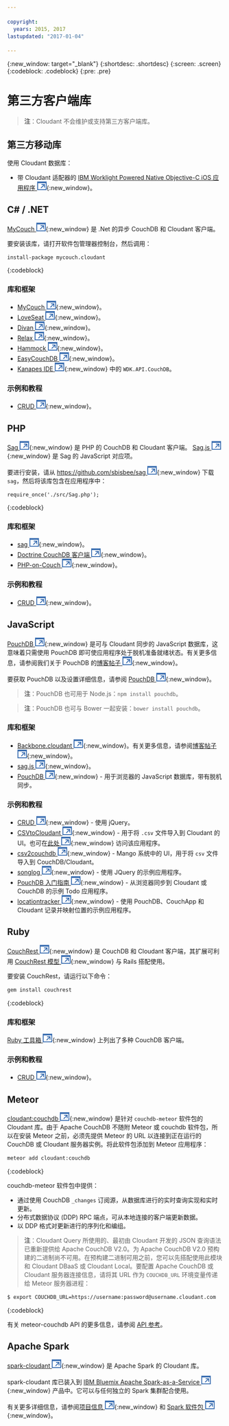 ```yaml
---

copyright:
  years: 2015, 2017
lastupdated: "2017-01-04"

---
```


{:new_window: target="_blank"}
{:shortdesc: .shortdesc}
{:screen: .screen}
{:codeblock: .codeblock}
{:pre: .pre}

# 第三方客户端库

>   **注**：Cloudant 不会维护或支持第三方客户端库。

## 第三方移动库

使用 Cloudant 数据库：

-   带 Cloudant 适配器的 [IBM Worklight Powered Native Objective-C iOS 应用程序 ![外部链接图标](../images/launch-glyph.svg "外部链接图标")](http://www.tricedesigns.com/2014/11/17/ibm-worklight-powered-native-objective-c-ios-apps/){:new_window}。

## C# / .NET

[MyCouch ![外部链接图标](../images/launch-glyph.svg "外部链接图标")](https://github.com/danielwertheim/mycouch){:new_window} 是 .Net 的异步 CouchDB 和 Cloudant 客户端。

要安装该库，请打开软件包管理器控制台，然后调用：

```
install-package mycouch.cloudant
```
{:codeblock}

### 库和框架

-   [MyCouch ![外部链接图标](../images/launch-glyph.svg "外部链接图标")](https://github.com/danielwertheim/mycouch){:new_window}。
-   [LoveSeat ![外部链接图标](../images/launch-glyph.svg "外部链接图标")](https://github.com/soitgoes/LoveSeat){:new_window}。
-   [Divan ![外部链接图标](../images/launch-glyph.svg "外部链接图标")](https://github.com/foretagsplatsen/Divan){:new_window}。
-   [Relax ![外部链接图标](../images/launch-glyph.svg "外部链接图标")](https://github.com/arobson/Relax){:new_window}。
-   [Hammock ![外部链接图标](../images/launch-glyph.svg "外部链接图标")](http://code.google.com/p/relax-net/){:new_window}。
-   [EasyCouchDB ![外部链接图标](../images/launch-glyph.svg "外部链接图标")](https://github.com/hhariri/EasyCouchDB){:new_window}。
-   [Kanapes IDE ![外部链接图标](../images/launch-glyph.svg "外部链接图标")](http://kanapeside.com/){:new_window} 中的 `WDK.API.CouchDB`。

### 示例和教程

-   [CRUD ![外部链接图标](../images/launch-glyph.svg "外部链接图标")](https://github.com/cloudant/haengematte/tree/master/c%23){:new_window}。

## PHP

[Sag ![外部链接图标](../images/launch-glyph.svg "外部链接图标")](https://github.com/sbisbee/sag){:new_window} 是 PHP 的 CouchDB 和 Cloudant 客户端。
[Sag.js ![外部链接图标](../images/launch-glyph.svg "外部链接图标")](https://github.com/sbisbee/sag-js){:new_window} 是 Sag 的 JavaScript 对应项。

要进行安装，请从 [https://github.com/sbisbee/sag ![外部链接图标](../images/launch-glyph.svg "外部链接图标")](https://github.com/sbisbee/sag){:new_window} 下载 `sag`，然后将该库包含在应用程序中：

```
require_once('./src/Sag.php');
```
{:codeblock}

### 库和框架

-   [sag ![外部链接图标](../images/launch-glyph.svg "外部链接图标")](https://github.com/sbisbee/sag){:new_window}。
-   [Doctrine CouchDB 客户端 ![外部链接图标](../images/launch-glyph.svg "外部链接图标")](https://github.com/doctrine/couchdb-client){:new_window}。
-   [PHP-on-Couch ![外部链接图标](../images/launch-glyph.svg "外部链接图标")](https://github.com/dready92/PHP-on-Couch){:new_window}。

### 示例和教程

-   [CRUD ![外部链接图标](../images/launch-glyph.svg "外部链接图标")](https://github.com/cloudant/haengematte/tree/master/php){:new_window}。

## JavaScript

[PouchDB ![外部链接图标](../images/launch-glyph.svg "外部链接图标")](http://pouchdb.com/){:new_window} 是可与 Cloudant 同步的 JavaScript 数据库，这意味着只需使用 PouchDB 即可使应用程序处于脱机准备就绪状态。有关更多信息，请参阅我们关于 PouchDB 的[博客帖子 ![外部链接图标](../images/launch-glyph.svg "外部链接图标")](https://cloudant.com/blog/pouchdb){:new_window}。

要获取 PouchDB 以及设置详细信息，请参阅 [PouchDB ![外部链接图标](../images/launch-glyph.svg "外部链接图标")](http://pouchdb.com/){:new_window}。

>   **注**：PouchDB 也可用于 Node.js：`npm install pouchdb`。

>   **注**：PouchDB 也可与 Bower 一起安装：`bower install pouchdb`。

### 库和框架

-   [Backbone.cloudant ![外部链接图标](../images/launch-glyph.svg "外部链接图标")](https://github.com/cloudant-labs/backbone.cloudant){:new_window}。有关更多信息，请参阅[博客帖子 ![外部链接图标](../images/launch-glyph.svg "外部链接图标")](https://cloudant.com/blog/backbone-and-cloudant/){:new_window}。
-   [sag.js ![外部链接图标](../images/launch-glyph.svg "外部链接图标")](https://github.com/sbisbee/sag-js){:new_window}。
-   [PouchDB ![外部链接图标](../images/launch-glyph.svg "外部链接图标")](http://pouchdb.com/){:new_window} - 用于浏览器的 JavaScript 数据库，带有脱机同步。

### 示例和教程

-   [CRUD ![外部链接图标](../images/launch-glyph.svg "外部链接图标")](https://github.com/cloudant/haengematte/tree/master/javascript-jquery){:new_window} - 使用 jQuery。
-   [CSVtoCloudant ![外部链接图标](../images/launch-glyph.svg "外部链接图标")](https://github.com/michellephung/CSVtoCloudant){:new_window} - 用于将 `.csv` 文件导入到 Cloudant 的 UI。也可在[此处 ![外部链接图标](../images/launch-glyph.svg "外部链接图标")](https://michellephung.github.io/CSVtoCloudant/){:new_window} 访问该应用程序。
-   [csv2couchdb ![外部链接图标](../images/launch-glyph.svg "外部链接图标")](https://github.com/Mango-information-systems/csv2couchdb){:new_window} - Mango 系统中的 UI，用于将 `csv` 文件导入到 CouchDB/Cloudant。
-   [songlog ![外部链接图标](../images/launch-glyph.svg "外部链接图标")](https://github.com/millayr/songblog){:new_window} - 使用 JQuery 的示例应用程序。
-   [PouchDB 入门指南 ![外部链接图标](../images/launch-glyph.svg "外部链接图标")](http://pouchdb.com/getting-started.html){:new_window} - 从浏览器同步到 Cloudant 或 CouchDB 的示例 Todo 应用程序。
-   [locationtracker ![外部链接图标](../images/launch-glyph.svg "外部链接图标")](https://github.com/rajrsingh/locationtracker){:new_window} - 使用 PouchDB、CouchApp 和 Cloudant 记录并映射位置的示例应用程序。

## Ruby

[CouchRest ![外部链接图标](../images/launch-glyph.svg "外部链接图标")](https://github.com/couchrest/couchrest){:new_window} 是 CouchDB 和 Cloudant 客户端，其扩展可利用 [CouchRest 模型 ![外部链接图标](../images/launch-glyph.svg "外部链接图标")](https://github.com/couchrest/couchrest_model){:new_window} 与 Rails 搭配使用。

要安装 CouchRest，请运行以下命令：

```sh
gem install couchrest
```
{:codeblock}

### 库和框架

[Ruby 工具箱 ![外部链接图标](../images/launch-glyph.svg "外部链接图标")](https://www.ruby-toolbox.com/categories/couchdb_clients){:new_window} 上列出了多种 CouchDB 客户端。

### 示例和教程

-   [CRUD ![外部链接图标](../images/launch-glyph.svg "外部链接图标")](https://github.com/cloudant/haengematte/tree/master/ruby){:new_window}。

<div id="couchdb"></div>

## Meteor

[cloudant:couchdb ![外部链接图标](../images/launch-glyph.svg "外部链接图标")](https://atmospherejs.com/cloudant/couchdb){:new_window} 是针对 `couchdb-meteor` 软件包的 Cloudant 库。由于 Apache CouchDB 不随附 Meteor 或 couchdb 软件包，所以在安装 Meteor 之前，必须先提供 Meteor 的 URL 以连接到正在运行的 CouchDB 或 Cloudant 服务器实例。将此软件包添加到 Meteor 应用程序：

```sh
meteor add cloudant:couchdb
```
{:codeblock}

couchdb-meteor 软件包中提供：

-   通过使用 CouchDB `_changes` 订阅源，从数据库进行的实时查询实现和实时更新。
-   分布式数据协议 (DDP) RPC 端点，可从本地连接的客户端更新数据。
-   以 DDP 格式对更新进行的序列化和编组。

>   **注**：Cloudant Query 所使用的、最初由 Cloudant 开发的 JSON 查询语法已重新提供给 Apache CouchDB V2.0。为 Apache CouchDB V2.0 预构建的二进制尚不可用。在预构建二进制可用之前，您可以先搭配使用此模块和 Cloudant DBaaS 或 Cloudant Local。要配置 Apache CouchDB 或 Cloudant 服务器连接信息，请将其 URL 作为 `COUCHDB_URL` 环境变量传递给 Meteor 服务器进程：

```sh
$ export COUCHDB_URL=https://username:password@username.cloudant.com
```
{:codeblock}

有关 meteor-couchdb API 的更多信息，请参阅 [API 参考](../api/index.html)。 

## Apache Spark

[spark-cloudant ![外部链接图标](../images/launch-glyph.svg "外部链接图标")](https://github.com/cloudant-labs/spark-cloudant){:new_window} 是 Apache Spark 的 Cloudant 库。

spark-cloudant 库已装入到 [IBM Bluemix Apache Spark-as-a-Service ![外部链接图标](../images/launch-glyph.svg "外部链接图标")](https://console.ng.bluemix.net/catalog/services/apache-spark/){:new_window} 产品中。它可以与任何独立的 Spark 集群配合使用。

有关更多详细信息，请参阅[项目信息 ![外部链接图标](../images/launch-glyph.svg "外部链接图标")](https://github.com/cloudant-labs/spark-cloudant){:new_window} 和 [Spark 软件包 ![外部链接图标](../images/launch-glyph.svg "外部链接图标")](https://spark-packages.org/package/cloudant-labs/spark-cloudant){:new_window}。
